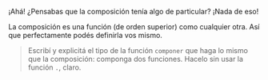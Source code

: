 ¡Ahá! ¿Pensabas que la composición tenía algo de particular? ¡Nada de eso!

La composición es una función (de orden superior) como cualquier otra. Así que perfectamente podés definirla vos mismo. 

> Escribí y explicitá el tipo de la función `componer` que haga lo mismo que la composición: componga dos funciones. 
> Hacelo sin usar la función `.`, claro. 